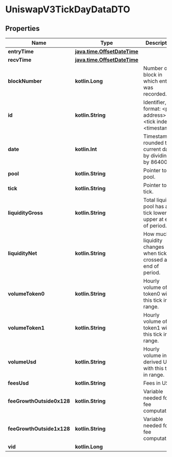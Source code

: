 
# UniswapV3TickDayDataDTO

## Properties
Name | Type | Description | Notes
------------ | ------------- | ------------- | -------------
**entryTime** | [**java.time.OffsetDateTime**](java.time.OffsetDateTime.md) |  |  [optional]
**recvTime** | [**java.time.OffsetDateTime**](java.time.OffsetDateTime.md) |  |  [optional]
**blockNumber** | **kotlin.Long** | Number of block in which entity was recorded. |  [optional]
**id** | **kotlin.String** | Identifier, format: &lt;pool address&gt;-&lt;tick index&gt;-&lt;timestamp&gt;. |  [optional]
**date** | **kotlin.Int** | Timestamp rounded to current day by dividing by 86400. |  [optional]
**pool** | **kotlin.String** | Pointer to pool. |  [optional]
**tick** | **kotlin.String** | Pointer to tick. |  [optional]
**liquidityGross** | **kotlin.String** | Total liquidity pool has as tick lower or upper at end of period. |  [optional]
**liquidityNet** | **kotlin.String** | How much liquidity changes when tick crossed at end of period. |  [optional]
**volumeToken0** | **kotlin.String** | Hourly volume of token0 with this tick in range. |  [optional]
**volumeToken1** | **kotlin.String** | Hourly volume of token1 with this tick in range. |  [optional]
**volumeUsd** | **kotlin.String** | Hourly volume in derived USD with this tick in range. |  [optional]
**feesUsd** | **kotlin.String** | Fees in USD. |  [optional]
**feeGrowthOutside0x128** | **kotlin.String** | Variable needed for fee computation. |  [optional]
**feeGrowthOutside1x128** | **kotlin.String** | Variable needed for fee computation. |  [optional]
**vid** | **kotlin.Long** |  |  [optional]



